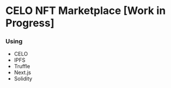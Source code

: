 # CELO NFT Marketplace [Work in Progress]

### Using

<ul>
<li>CELO</li>
<li>IPFS</li>
<li>Truffle</li>
<li>Next.js</li>
<li>Solidity</li>
</ul>
